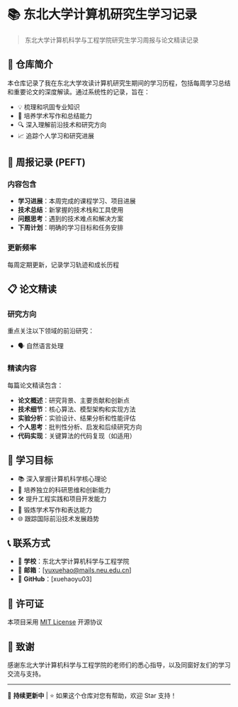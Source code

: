 # 📚 东北大学计算机研究生学习记录

> 东北大学计算机科学与工程学院研究生学习周报与论文精读记录

## 📖 仓库简介

本仓库记录了我在东北大学攻读计算机研究生期间的学习历程，包括每周学习总结和重要论文的深度解读。通过系统性的记录，旨在：

- 💡 梳理和巩固专业知识
- 📝 培养学术写作和总结能力  
- 🔍 深入理解前沿技术和研究方向
- 📈 追踪个人学习和研究进展



## 📅 周报记录 (PEFT)

### 内容包含
- **学习进展**：本周完成的课程学习、项目进展
- **技术总结**：新掌握的技术栈和工具使用
- **问题思考**：遇到的技术难点和解决方案
- **下周计划**：明确的学习目标和任务安排

### 更新频率
每周定期更新，记录学习轨迹和成长历程

## 📋 论文精读

### 研究方向
重点关注以下领域的前沿研究：
- 🗣️ 自然语言处理


### 精读内容
每篇论文精读包含：
- **论文概述**：研究背景、主要贡献和创新点
- **技术细节**：核心算法、模型架构和实现方法
- **实验分析**：实验设计、结果分析和性能评估
- **个人思考**：批判性分析、启发和后续研究方向
- **代码实现**：关键算法的代码复现（如适用）

## 🎯 学习目标

- 📚 深入掌握计算机科学核心理论
- 🔬 培养独立的科研思维和创新能力
- 🛠️ 提升工程实践和项目开发能力
- 📝 锻炼学术写作和表达能力
- 🌐 跟踪国际前沿技术发展趋势

## 📞 联系方式

- 🏫 **学校**：东北大学计算机科学与工程学院
- 📧 **邮箱**：[yuxuehao@mails.neu.edu.cn]
- 🐙 **GitHub**：[xuehaoyu03]

## 📄 许可证

本项目采用 [MIT License](LICENSE) 开源协议

## 🙏 致谢

感谢东北大学计算机科学与工程学院的老师们的悉心指导，以及同窗好友们的学习交流与支持。

---

📌 **持续更新中** | ⭐ 如果这个仓库对您有帮助，欢迎 Star 支持！
